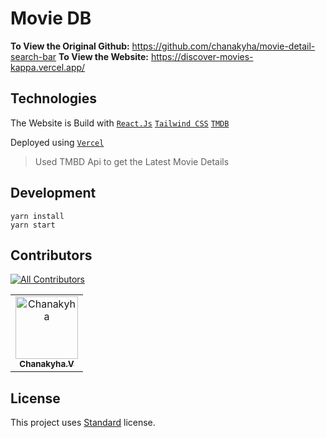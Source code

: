 # Movie DB

**To View the Original Github:** https://github.com/chanakyha/movie-detail-search-bar
**To View the Website:** https://discover-movies-kappa.vercel.app/

## Technologies

The Website is Build with [`React.Js`](https://reactjs.org/) [`Tailwind CSS`](https://tailwindcss.com/) [`TMDB`](https://www.themoviedb.org/)

Deployed using [`Vercel`](https://www.vercel.com/)

> Used TMBD Api to get the Latest Movie Details

## Development

```
yarn install
yarn start
```

## Contributors

[![All Contributors](https://img.shields.io/badge/All_Contributors-1-green.svg?style=flat-square)](#contributors-)

<!-- ALL-CONTRIBUTORS-BADGE:END -->

<table>
  <tbody>
    <tr>
      <td align="center"><a href="https://chanakyha-coder.xyz"><img src="https://avatars.githubusercontent.com/u/66877639?v=4" width="100px;" alt="Chanakyha"/><br /><sub><b>Chanakyha.V</b></sub></a><br /></td>
  </tbody>
</table>

## License

This project uses [Standard]() license.
